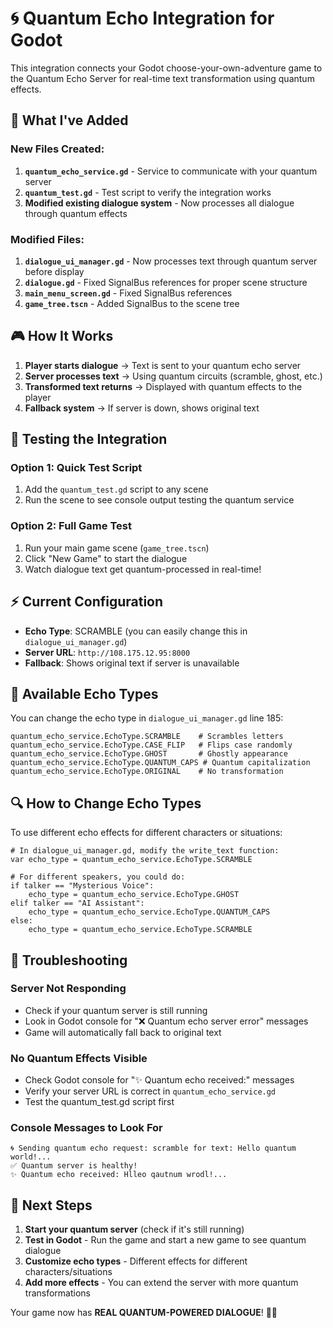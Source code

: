# 🌀 Quantum Echo Integration for Godot

This integration connects your Godot choose-your-own-adventure game to the Quantum Echo Server for real-time text transformation using quantum effects.

## 🔧 **What I've Added**

### **New Files Created:**
1. **`quantum_echo_service.gd`** - Service to communicate with your quantum server
2. **`quantum_test.gd`** - Test script to verify the integration works
3. **Modified existing dialogue system** - Now processes all dialogue through quantum effects

### **Modified Files:**
1. **`dialogue_ui_manager.gd`** - Now processes text through quantum server before display
2. **`dialogue.gd`** - Fixed SignalBus references for proper scene structure
3. **`main_menu_screen.gd`** - Fixed SignalBus references
4. **`game_tree.tscn`** - Added SignalBus to the scene tree

## 🎮 **How It Works**

1. **Player starts dialogue** → Text is sent to your quantum echo server
2. **Server processes text** → Using quantum circuits (scramble, ghost, etc.)
3. **Transformed text returns** → Displayed with quantum effects to the player
4. **Fallback system** → If server is down, shows original text

## 🚀 **Testing the Integration**

### **Option 1: Quick Test Script**
1. Add the `quantum_test.gd` script to any scene
2. Run the scene to see console output testing the quantum service

### **Option 2: Full Game Test**
1. Run your main game scene (`game_tree.tscn`)
2. Click "New Game" to start the dialogue
3. Watch dialogue text get quantum-processed in real-time!

## ⚡ **Current Configuration**

- **Echo Type**: SCRAMBLE (you can easily change this in `dialogue_ui_manager.gd`)
- **Server URL**: `http://108.175.12.95:8000`
- **Fallback**: Shows original text if server is unavailable

## 🎨 **Available Echo Types**

You can change the echo type in `dialogue_ui_manager.gd` line 185:

```gdscript
quantum_echo_service.EchoType.SCRAMBLE    # Scrambles letters
quantum_echo_service.EchoType.CASE_FLIP   # Flips case randomly  
quantum_echo_service.EchoType.GHOST       # Ghostly appearance
quantum_echo_service.EchoType.QUANTUM_CAPS # Quantum capitalization
quantum_echo_service.EchoType.ORIGINAL    # No transformation
```

## 🔍 **How to Change Echo Types**

To use different echo effects for different characters or situations:

```gdscript
# In dialogue_ui_manager.gd, modify the write_text function:
var echo_type = quantum_echo_service.EchoType.SCRAMBLE

# For different speakers, you could do:
if talker == "Mysterious Voice":
    echo_type = quantum_echo_service.EchoType.GHOST
elif talker == "AI Assistant":  
    echo_type = quantum_echo_service.EchoType.QUANTUM_CAPS
else:
    echo_type = quantum_echo_service.EchoType.SCRAMBLE
```

## 🐛 **Troubleshooting**

### **Server Not Responding**
- Check if your quantum server is still running
- Look in Godot console for "❌ Quantum echo server error" messages
- Game will automatically fall back to original text

### **No Quantum Effects Visible**
- Check Godot console for "✨ Quantum echo received:" messages
- Verify your server URL is correct in `quantum_echo_service.gd`
- Test the quantum_test.gd script first

### **Console Messages to Look For**
```
🌀 Sending quantum echo request: scramble for text: Hello quantum world!...
✅ Quantum server is healthy!
✨ Quantum echo received: Hlleo qautnum wrodl!...
```

## 🎯 **Next Steps**

1. **Start your quantum server** (check if it's still running)
2. **Test in Godot** - Run the game and start a new game to see quantum dialogue
3. **Customize echo types** - Different effects for different characters/situations
4. **Add more effects** - You can extend the server with more quantum transformations

Your game now has **REAL QUANTUM-POWERED DIALOGUE**! 🚀✨
